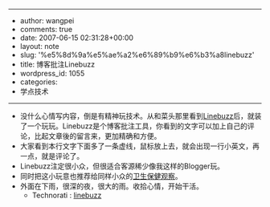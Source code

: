- --
- author: wangpei
- comments: true
- date: 2007-06-15 02:31:28+00:00
- layout: note
- slug: '%e5%8d%9a%e5%ae%a2%e6%89%b9%e6%b3%a8linebuzz'
- title: 博客批注Linebuzz
- wordpress_id: 1055
- categories:
- 学点技术
- --
- 没什么心情写内容，倒是有精神玩技术。从和菜头那里看到[Linebuzz](http://linebuzz.com/)后，就装了一个玩玩。Linebuzz是个博客批注工具，你看到的文字可以加上自己的评论，比起文章後的留言来，更加精确和方便。
- 大家看到本行文字下面多了一条虚线，鼠标放上去，就会出现一行小英文，再一点，就是评论了。
- Linebuzz注定很小众，但很适合客源稀少像我这样的Blogger玩。
- 同时把这小玩意也推荐给同样小众的[卫生保健观察](http://rthryip.blogspot.com/2007/06/blog-post_8776.html)。
- 外面在下雨，很深的夜，很大的雨。收拾心情，开始干活。
    - Technorati : [linebuzz](http://technorati.com/tag/linebuzz) 
